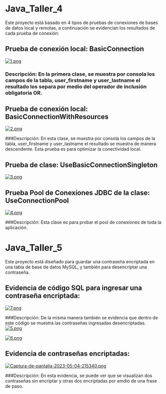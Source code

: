 # Java_Taller_4
Este proyecto está basado en 4 tipos de pruebas de conexiones de bases de datos local y remotas, a continuación se evidencian los resultados de cada prueba de conexión:

## Prueba de conexión local: BasicConnection
[![1.png](https://i.postimg.cc/wB3qyB9s/1.png)](https://postimg.cc/XZSSt4GV)

### Descripción: En la primera clase, se muestra por consola los campos de la tabla, user_firstname y user_lastname el resultado los separa por medio del operador de inclusión obligatoria OR.


## Prueba de conexión local: BasicConnectionWithResources
[![2.png](https://i.postimg.cc/tTx9kmZq/2.png)](https://postimg.cc/tZ90CkNw)

###Descripción: En esta clase, se muestra por consola los campos de la tabla, user_firstname y user_lastname el resultado se muestra de manera descendente. Esta prueba es para optimizar la conectividad local.


## Prueba de clase: UseBasicConnectionSingleton
[![3.png](https://i.postimg.cc/Jhg1bWhY/3.png)](https://postimg.cc/Y46KHZYQ)


## Prueba Pool de Conexiones JDBC de la clase: UseConnectionPool
[![4.png](https://i.postimg.cc/T1vf4qgr/4.png)](https://postimg.cc/R6dk3tPF)

###Descripción: Esta clase es para probar el pool de conexiones de toda la aplicación.



# Java_Taller_5
Este proyecto está diseñado para guardar una contraseña encriptada en una tabla de base de datos MySQL, y también para desencriptar una contraseña.

## Evidencia de código SQL para ingresar una contraseña encriptada:
[![7.png](https://i.postimg.cc/c4Zd7hsW/7.png)](https://postimg.cc/F1WtNjdC)

###Descripción: De la misma manera también se evidencia que dentro de este código se muestra las contraseñas ingresadas desencriptadas.
[![5.png](https://i.postimg.cc/FzbN5dVw/5.png)](https://postimg.cc/8fCqLC3b)


[![6.png](https://i.postimg.cc/Pf1t89nK/6.png)](https://postimg.cc/Z0KkGfRy)


## Evidencia de contraseñas encriptadas:
[![Captura-de-pantalla-2023-05-04-215340.png](https://i.postimg.cc/J4qMpXnk/Captura-de-pantalla-2023-05-04-215340.png)](https://postimg.cc/tYYKTYFq)

###Descripción: En esta evidencia, se puede ver que se visualizan dos contraseñas sin encriptar y otras dos encriptadas por emdio de una frase de paso.
